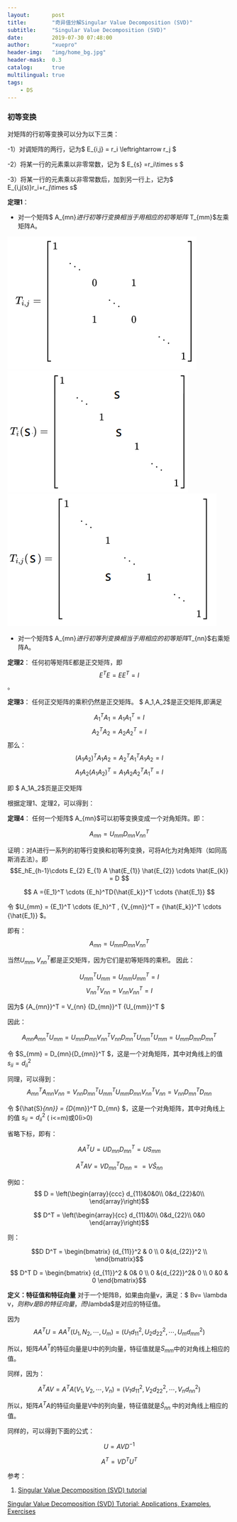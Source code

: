 ```yaml
---
layout:       post
title:        "奇异值分解Singular Value Decomposition (SVD)"
subtitle:     "Singular Value Decomposition (SVD)"
date:         2019-07-30 07:48:00
author:       "xuepro"
header-img:   "img/home_bg.jpg"
header-mask:  0.3
catalog:      true
multilingual: true
tags:
    - DS
---
```


### 初等变换

对矩阵的行初等变换可以分为以下三类：

-1）对调矩阵的两行，记为$ E_{i,j} = r_i \leftrightarrow r_j $

-2）将某一行的元素乘以非零常数，记为 $ E_{s} =r_i\times s $

-3）将某一行的元素乘以非零常数后，加到另一行上，记为$ E_{i,j(s)}r_i+r_j\times s$


**定理1**： 
 - 对一个矩阵$ A_{mn}$进行初等行变换相当于用相应的初等矩阵$ T_{mm}$左乘矩阵A。


 ![](/img2/1.png)
 ![](/img2/2.png)
 ![](/img2/3.png)
 
 - 对一个矩阵$ A_{mn}$进行初等列变换相当于用相应的初等矩阵$T_{nn}$右乘矩阵A。

**定理2**： 任何初等矩阵E都是正交矩阵，即 $$E^TE = EE^T = I$$。

**定理3**： 任何正交矩阵的乘积仍然是正交矩阵。
$ A_1,A_2$是正交矩阵,即满足

$$ A_1^TA_1 = A_1A_1^T = I$$
$$ A_2^TA_2 = A_2A_2^T = I$$
那么：
$$ (A_1A_2)^TA_1A_2 = A_2^TA_1^T A_1A_2 = I$$
   $$ A_1A_2(A_1A_2)^T = A_1A_2A_2^TA_1^T  = I$$

即 $ A_1A_2$页是正交矩阵  

根据定理1、定理2，可以得到：

**定理4**：
任何一个矩阵$ A_{mn}$可以初等变换变成一个对角矩阵。即：

$$ A_{mn} = U_{mm} D_{mn} V_{nn}^T $$

证明：对A进行一系列的初等行变换和初等列变换，可将A化为对角矩阵（如同高斯消去法）。即
 $$E_hE_{h-1}\cdots E_{2} E_{1} A \hat{E_{1}} \hat{E_{2}} \cdots \hat{E_{k}} = D $$
 
  $$ A  ={E_1}^T \cdots  {E_h}^TD{\hat{E_k}}^T \cdots {\hat{E_1}} $$
  
 令 $U_{mm}  = {E_1}^T \cdots  {E_h}^T , {V_{mn}}^T = {\hat{E_k}}^T \cdots {\hat{E_1}} $。
 
  即有：$$ A_{mn} = U_{mm} D_{mn} {V_{nn}}^T $$
  
  当然$U_{mm}, V_{nn}^T$都是正交矩阵，因为它们是初等矩阵的乘积。 因此：
  
  $$ {U_{mm}}^TU_{mm} = U_{mm}{U_{mm}}^T = I$$
  $${V_{nn}}^TV_{nn} = V_{nn}{V_{nn}}^T = I$$

因为$ {A_{mn}}^T = V_{nn} {D_{mn}}^T {U_{mm}}^T $

因此：
 
 $$ A_{mn}{A_{mn}}^T  U_{mm}  = U_{mm} D_{mn} {V_{nn}}^T V_{nn} {D_{mn}}^T {U_{mm}}^T U_{mm} =  U_{mm} D_{mn}{D_{mn}}^T$$
 
 令 $S_{mm} = D_{mn}{D_{mn}}^T $，这是一个对角矩阵，其中对角线上的值 $s_{ii} = d_{ii}^2$
  
 同理，可以得到：
 $${A_{mn}}^T  A_{mn} V_{nn} =  V_{nn} {D_{mn}}^T {U_{mm}}^T U_{mm} D_{mn} {V_{nn}}^T V_{nn} =         V_{nn}{D_{mn}}^T D_{mn}  $$
 
 令 ${\hat{S}_{nn}} = {D_{mn}}^T D_{mn} $，这是一个对角矩阵，其中对角线上的值 $s_{ii} = d_{ii}^2$ ( i<=m)或0(i>0)
 
 省略下标，即有：
 
  $$ AA^TU = U D_{mn}{D_{mn}}^T = US_{mm}  $$
  
  $$ A^TAV = V {D_{mn}}^T D_{mn} = = V \hat{S}_{nn} $$
  
  例如： 
$$ D = \left(\begin{array}{ccc}
   d_{11}&0&0\\
   0&d_{22}&0\\
 \end{array}\right)$$
 
 $$ D^T = \left(\begin{array}{cc}
   d_{11}&0\\
   0&d_{22}\\ 
   0&0 
  \end{array}\right)$$
  
  则： 
  
$$D D^T =  \begin{bmatrix}
   {d_{11}}^2 & 0  \\
   0 &{d_{22}}^2 \\
  \end{bmatrix}$$
  
$$ D^T D =  \begin{bmatrix}
   {d_{11}}^2 & 0& 0  \\
   0 &{d_{22}}^2& 0 \\
    0 &0 & 0 
  \end{bmatrix}$$
  
  
  **定义：特征值和特征向量**
  对于一个矩阵B，如果由向量v，满足：$ Bv= \lambda v$，则称v是B的特征向量，而$\lambda$是对应的特征值。
  
  
  
  因为 $$AA^TU = AA^T (U_1,N_2,\cdots, U_m) = (U_1 {d_{11}}^2,U_2{d_{22}}^2,\cdots, U_m{d_{mm}}^2 ) $$
  
  所以，矩阵$AA^T$的特征向量是U中的列向量，特征值就是$S_{mm}$中的对角线上相应的值。
   
   同样，因为：
 
  $$A^TAV = A^TA (V_1,V_2,\cdots, V_n) = (V_1 {d_{11}}^2,V_2{d_{22}}^2,\cdots, V_n{d_{nn}}^2 ) $$
  
所以，矩阵$A^TA$的特征向量是V中的列向量，特征值就是$\hat{S}_{nn}$ 中的对角线上相应的值。
  
  
  
  同样的，可以得到下面的公式：
  
  $$U = AVD^{-1} $$
  
  $$A^T = VD^TU^T$$



  
参考：


1. [Singular Value Decomposition (SVD) tutorial](http://web.mit.edu/be.400/www/SVD/Singular_Value_Decomposition.htm)

[Singular Value Decomposition (SVD) Tutorial: Applications, Examples, Exercises](https://blog.statsbot.co/singular-value-decomposition-tutorial-52c695315254)
